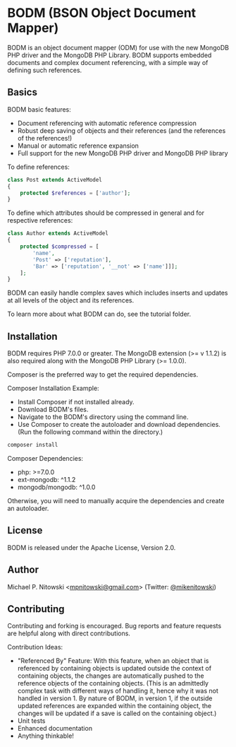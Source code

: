 # BODM (BSON Object Document Mapper)

BODM is an object document mapper (ODM) for use with the new MongoDB PHP driver 
and the MongoDB PHP Library. BODM supports embedded documents and complex 
document referencing, with a simple way of defining such references.

## Basics

BODM basic features:

 * Document referencing with automatic reference compression
 * Robust deep saving of objects and their references (and the references of 
    the references!)
 * Manual or automatic reference expansion
 * Full support for the new MongoDB PHP driver and MongoDB PHP library


To define references:

```php
class Post extends ActiveModel
{
    protected $references = ['author'];
}
```

To define which attributes should be compressed in general and for respective 
references:

```php
class Author extends ActiveModel
{
    protected $compressed = [
    	'name', 
        'Post' => ['reputation'], 
        'Bar' => ['reputation', '__not' => ['name']]];
    ];
}
```

BODM can easily handle complex saves which includes inserts and updates at all 
levels of the object and its references.

To learn more about what BODM can do, see the tutorial folder.

## Installation

BODM requires PHP 7.0.0 or greater. The MongoDB extension (>= v 1.1.2) is also 
required along with the MongoDB PHP Library (>= 1.0.0).

Composer is the preferred way to get the required dependencies.

Composer Installation Example:

* Install Composer if not installed already.
* Download BODM's files.
* Navigate to the BODM's directory using the command line.
* Use Composer to create the autoloader and download dependencies. 
    (Run the following command within the directory.)

```cmd
composer install
```

Composer Dependencies:

* php: >=7.0.0
* ext-mongodb: ^1.1.2
* mongodb/mongodb: ^1.0.0

Otherwise, you will need to manually acquire the dependencies and create an 
autoloader.

## License

BODM is released under the Apache License, Version 2.0.

## Author

Michael P. Nitowski <[mpnitowski@gmail.com](mailto:mpnitowski@gmail.com)> 
    (Twitter: [@mikenitowski](https://twitter.com/mikenitowski))

## Contributing

Contributing and forking is encouraged. Bug reports and feature requests are 
helpful along with direct contributions.

Contribution Ideas:

* "Referenced By" Feature: With this feature, when an object that is referenced 
by containing objects is updated outside the context of containing objects, 
the changes are automatically pushed to the reference objects of the 
containing objects. (This is an admittedly complex task with different ways 
of handling it, hence why it was not handled in version 1. By nature of BODM, 
in version 1, if the outside updated references are expanded within the 
containing object, the changes will be updated if a save is called on 
the containing object.)
* Unit tests
* Enhanced documentation
* Anything thinkable!
